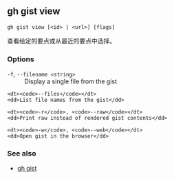 

## gh gist view

```
gh gist view [<id> | <url>] [flags]
```

查看给定的要点或从最近的要点中选择。

### Options

<dl class="flags">
	<dt><code>-f</code>, <code>--filename &lt;string&gt;</code></dt>
	<dd>Display a single file from the gist</dd>

```
<dt><code>--files</code></dt>
<dd>List file names from the gist</dd>

<dt><code>-r</code>, <code>--raw</code></dt>
<dd>Print raw instead of rendered gist contents</dd>

<dt><code>-w</code>, <code>--web</code></dt>
<dd>Open gist in the browser</dd>
```

</dl>

### See also

-   [gh gist](./gh_gist)
